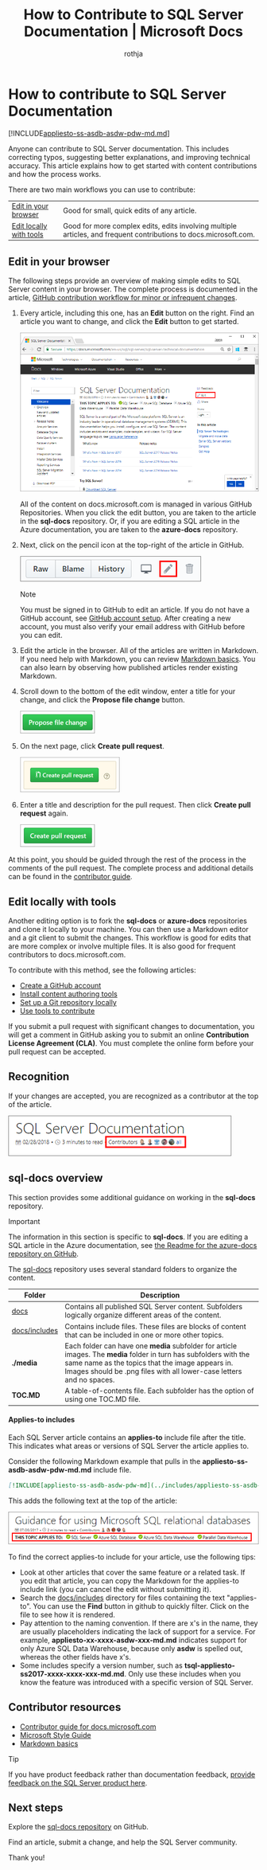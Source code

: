 ﻿---
title: How to Contribute to SQL Server Documentation | Microsoft Docs
ms.date: "03/19/2018"
ms.prod: "sql-non-specified"
ms.prod_service: "sql-non-specified"
ms.service: ""
ms.component: "sql-non-specified"
ms.reviewer: ""
ms.suite: "sql"
ms.custom: ""
ms.technology: ""
ms.tgt_pltfrm: ""
ms.topic: "article"
author: "rothja"
ms.author: "jroth"
manager: "craigg"
ms.workload: "Active"
monikerRange: ">= aps-pdw-2016 || = azuresqldb-current || = azure-sqldw-latest || >= sql-server-2016 || = sqlallproducts-allversions"
---

# How to contribute to SQL Server Documentation

[!INCLUDE[appliesto-ss-asdb-asdw-pdw-md.md](../includes/appliesto-ss-asdb-asdw-pdw-md.md)]

Anyone can contribute to SQL Server documentation. This includes correcting typos, suggesting better explanations, and improving technical accuracy. This article explains how to get started with content contributions and how the process works.

There are two main workflows you can use to contribute:

|||
|---|---|
| [Edit in your browser](#githubui) | Good for small, quick edits of any article. |
| [Edit locally with tools](#tools) | Good for more complex edits, edits involving multiple articles, and frequent contributions to docs.microsoft.com. |

## <a id="githubui"></a> Edit in your browser

The following steps provide an overview of making simple edits to SQL Server content in your browser. The complete process is documented in the article, [GitHub contribution workflow for minor or infrequent changes](https://docs.microsoft.com/contribute/contribute/light-workflow).

1. Every article, including this one, has an **Edit** button on the right. Find an article you want to change, and click the **Edit** button to get started.

   ![Edit button for SQL article](./media/sql-server-docs-contribute/edit-sql-server-docs.png)

   All of the content on docs.microsoft.com is managed in various GitHub Repositories. When you click the edit button, you are taken to the article in the **sql-docs** repository. Or, if you are editing a SQL article in the Azure documentation, you are taken to the **azure-docs** repository. 

1. Next, click on the pencil icon at the top-right of the article in GitHub.

   ![Edit button](./media/sql-server-docs-contribute/edit-button.png)

   > [!NOTE]
   > You must be signed in to GitHub to edit an article. If you do not have a GitHub account, see [GitHub account setup](https://docs.microsoft.com/contribute/contribute/get-started-setup-github). After creating a new account, you must also verify your email address with GitHub before you can edit.

1. Edit the article in the browser. All of the articles are written in Markdown. If you need help with Markdown, you can review [Markdown basics](https://help.github.com/articles/getting-started-with-writing-and-formatting-on-github/). You can also learn by observing how published articles render existing Markdown.

1. Scroll down to the bottom of the edit window, enter a title for your change, and click the **Propose file change** button.

   ![Propose pull request](./media/sql-server-docs-contribute/propose-file-change.png)

1. On the next page, click **Create pull request**.

   ![Create pull request](./media/sql-server-docs-contribute/create-pull-request.png)

1. Enter a title and description for the pull request. Then click **Create pull request** again.

   ![Create pull request](./media/sql-server-docs-contribute/create-pull-request2.png)

At this point, you should be guided through the rest of the process in the comments of the pull request. The complete process and additional details can be found in the [contributor guide](https://docs.microsoft.com/contribute/contribute/light-workflow).

## <a id="tools"></a> Edit locally with tools

Another editing option is to fork the **sql-docs** or **azure-docs** repositories and clone it locally to your machine. You can then use a Markdown editor and a git client to submit the changes. This workflow is good for edits that are more complex or involve multiple files. It is also good for frequent contributors to docs.microsoft.com.

To contribute with this method, see the following articles:

- [Create a GitHub account](https://docs.microsoft.com/contribute/contribute/get-started-setup-github)
- [Install content authoring tools](https://docs.microsoft.com/contribute/contribute/get-started-setup-tools)
- [Set up a Git repository locally](https://docs.microsoft.com/contribute/contribute/get-started-setup-local)
- [Use tools to contribute](https://docs.microsoft.com/contribute/contribute/full-workflow)

If you submit a pull request with significant changes to documentation, you will get a comment in GitHub asking you to submit an online **Contribution License Agreement (CLA)**. You must complete the online form before your pull request can be accepted.

## Recognition

If your changes are accepted, you are recognized as a contributor at the top of the article.

![Content contribution recognition](./media/sql-server-docs-contribute/contribution-recognition.png)

## sql-docs overview

This section provides some additional guidance on working in the **sql-docs** repository.

> [!IMPORTANT]
> The information in this section is specific to **sql-docs**. If you are editing a SQL article in the Azure documentation, see [the Readme for the azure-docs repository on GitHub](https://github.com/MicrosoftDocs/azure-docs/blob/master/README.md).

The [sql-docs](https://github.com/MicrosoftDocs/sql-docs) repository uses several standard folders to organize the content.

| Folder | Description |
|---|---|
| [docs](https://github.com/MicrosoftDocs/sql-docs/tree/live/docs) | Contains all published SQL Server content. Subfolders logically organize different areas of the content. |
| [docs/includes](https://github.com/MicrosoftDocs/sql-docs/tree/live/docs/includes) | Contains include files. These files are blocks of content that can be included in one or more other topics. |
| **./media** | Each folder can have one **media** subfolder for article images. The **media** folder in turn has subfolders with the same name as the topics that the image appears in. Images should be .png files with all lower-case letters and no spaces. |
| **TOC.MD** | A table-of-contents file. Each subfolder has the option of using one TOC.MD file. |

#### Applies-to includes

Each SQL Server article contains an **applies-to** include file after the title. This indicates what areas or versions of SQL Server the article applies to.

Consider the following Markdown example that pulls in the **appliesto-ss-asdb-asdw-pdw-md.md** include file.

```Markdown
[!INCLUDE[appliesto-ss-asdb-asdw-pdw-md](../includes/appliesto-ss-asdb-asdw-pdw-md.md)]
```

This adds the following text at the top of the article:

![Applies to text](./media/sql-server-docs-contribute/applies-to.png)

To find the correct applies-to include for your article, use the following tips:

- Look at other articles that cover the same feature or a related task. If you edit that article, you can copy the Markdown for the applies-to include link (you can cancel the edit without submitting it).
- Search the [docs/includes](https://github.com/MicrosoftDocs/sql-docs/tree/live/docs/includes) directory for files containing the text "applies-to". You can use the **Find** button in github to quickly filter. Click on the file to see how it is rendered.
- Pay attention to the naming convention. If there are x's in the name, they are usually placeholders indicating the lack of support for a service. For example, **appliesto-xx-xxxx-asdw-xxx-md.md** indicates support for only Azure SQL Data Warehouse, because only **asdw** is spelled out, whereas the other fields have x's.
- Some includes specify a version number, such as **tsql-appliesto-ss2017-xxxx-xxxx-xxx-md.md**. Only use these includes when you know the feature was introduced with a specific version of SQL Server. 

## Contributor resources

- [Contributor guide for docs.microsoft.com](https://docs.microsoft.com/en-us/contribute/)
- [Microsoft Style Guide](https://docs.microsoft.com/en-us/teamblog/style-guide)
- [Markdown basics](https://help.github.com/articles/getting-started-with-writing-and-formatting-on-github/)

> [!TIP]
> If you have product feedback rather than documentation feedback, [provide feedback on the SQL Server product here](https://feedback.azure.com/forums/908035-sql-server).

## Next steps

Explore the [sql-docs repository](https://github.com/MicrosoftDocs/sql-docs) on GitHub.

Find an article, submit a change, and help the SQL Server community. 

Thank you!



